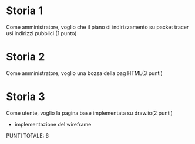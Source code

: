 # Storia 1
Come amministratore, voglio che il piano di indirizzamento su packet tracer usi indirizzi pubblici  (1 punto)

# Storia 2
Come amministratore, voglio una bozza della pag HTML(3 punti)

# Storia 3
Come utente, voglio la pagina base implementata su draw.io(2 punti)
- implementazione del wireframe

PUNTI TOTALE: 6
